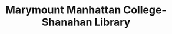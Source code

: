 ---
layout: repo
title: "Marymount Manhattan College-Shanahan Library"
id: 21773
permalink: repos/21773/
---